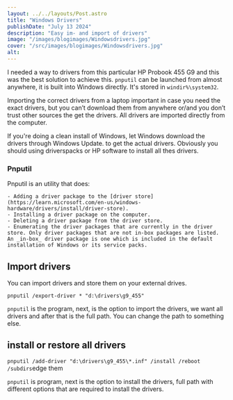 ```yaml
---
layout: ../../layouts/Post.astro
title: "Windows Drivers"
publishDate: "July 13 2024"
description: "Easy im- and import of drivers"
image: "/images/blogimages/Windowsdrivers.jpg"
cover: "/src/images/blogimages/Windowsdrivers.jpg"
alt: 
---
```


I needed a way to drivers from this particular HP Probook 455 G9 and this was the best solution to achieve this. `pnputil` can be launched from almost anywhere, it is built into Windows directly. It's stored in ```windir%\system32```.

Importing the correct drivers from a laptop important in case you need the exact drivers, but you can’t download them from anywhere or/and you don’t trust other sources the get the drivers. All drivers are imported directly from the computer.

If you're doing a clean install of Windows, let Windows download the drivers through Windows Update. to get the actual drivers.
Obviously you should using driverspacks or HP software to install all thes drivers.

### Pnputil

Pnputil is an utility that does:

```
- Adding a driver package to the [driver store](https://learn.microsoft.com/en-us/windows-hardware/drivers/install/driver-store).
- Installing a driver package on the computer.
- Deleting a driver package from the driver store.
- Enumerating the driver packages that are currently in the driver store. Only driver packages that are not in-box packages are listed. An _in-box_ driver package is one which is included in the default installation of Windows or its service packs.
```

## Import drivers

You can import drivers and store them on your external drives.

`pnputil /export-driver * "d:\drivers\g9_455"`

`pnputil` is the program, next, is the option to import the drivers, we want all drivers and after that is the full path. You can change the path to something else.

## install or restore all drivers

`pnputil /add-driver "d:\drivers\g9_455\*.inf" /install /reboot /subdirs`edge them

`pnputil` is program, next is the option to install the drivers, full path with different options that are required to install the drivers.